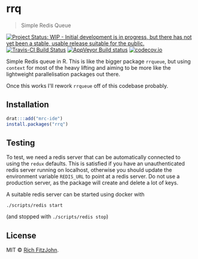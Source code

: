 # rrq

> Simple Redis Queue

[![Project Status: WIP - Initial development is in progress, but there has not yet been a stable, usable release suitable for the public.](http://www.repostatus.org/badges/latest/wip.svg)](http://www.repostatus.org/#wip)
[![Travis-CI Build Status](https://travis-ci.org/mrc-ide/rrq.svg?branch=master)](https://travis-ci.org/mrc-ide/rrq)
[![AppVeyor Build status](https://ci.appveyor.com/api/projects/status/u8e9nulhk7ryo5jd?svg=true)](https://ci.appveyor.com/project/richfitz/rrq-xkvo8)
[![codecov.io](https://codecov.io/github/mrc-ide/rrq/coverage.svg?branch=master)](https://codecov.io/github/mrc-ide/rrq?branch=master)

Simple Redis queue in R.  This is like the bigger package `rrqueue`, but using `context` for most of the heavy lifting and aiming to be more like the lightweight parallelisation packages out there.

Once this works I'll rework `rrqueue` off of this codebase probably.

## Installation

```r
drat:::add("mrc-ide")
install.packages("rrq")
```

## Testing

To test, we need a redis server that can be automatically connected to using the `redux` defaults.  This is satisfied if you have an unauthenticated redis server running on localhost, otherwise you should update the environment variable `REDIS_URL` to point at a redis server.  Do not use a production server, as the package will create and delete a lot of keys.

A suitable redis server can be started using docker with

```
./scripts/redis start
```

(and stopped with `./scripts/redis stop`)

## License

MIT © [Rich FitzJohn](https://github.com/richfitz).
